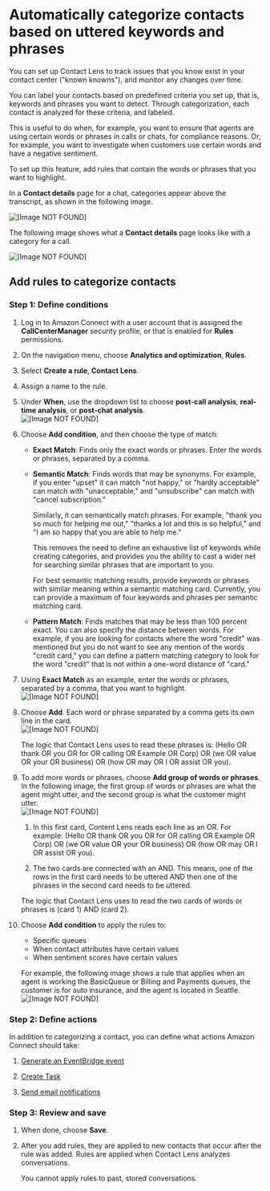 # Automatically categorize contacts based on uttered keywords and phrases<a name="rules"></a>

You can set up Contact Lens to track issues that you know exist in your contact center \("known knowns"\), and monitor any changes over time\. 

You can label your contacts based on predefined criteria you set up, that is, keywords and phrases you want to detect\. Through categorization, each contact is analyzed for these criteria, and labeled\. 

This is useful to do when, for example, you want to ensure that agents are using certain words or phrases in calls or chats, for compliance reasons\. Or, for example, you want to investigate when customers use certain words and have a negative sentiment\. 

To set up this feature, add rules that contain the words or phrases that you want to highlight\.

In a **Contact details** page for a chat, categories appear above the transcript, as shown in the following image\. 

![\[Image NOT FOUND\]](http://docs.aws.amazon.com/connect/latest/adminguide/images/contact-lens-category-overview-chat2.png)

The following image shows what a **Contact details** page looks like with a category for a call\.

![\[Image NOT FOUND\]](http://docs.aws.amazon.com/connect/latest/adminguide/images/contact-lens-category-overview2.png)

## Add rules to categorize contacts<a name="add-category-rules"></a>

### Step 1: Define conditions<a name="add-category-rules-define-conditions"></a>

1. Log in to Amazon Connect with a user account that is assigned the **CallCenterManager** security profile, or that is enabled for **Rules** permissions\.

1. On the navigation menu, choose **Analytics and optimization**, **Rules**\. 

1. Select **Create a rule**, **Contact Lens**\. 

1. Assign a name to the rule\.

1. Under **When**, use the dropdown list to choose **post\-call analysis**, **real\-time analysis**, or **post\-chat analysis**\.  
![\[Image NOT FOUND\]](http://docs.aws.amazon.com/connect/latest/adminguide/images/contact-lens-rule-define-conditions.png)

1. Choose **Add condition**, and then choose the type of match: 
   + **Exact Match**: Finds only the exact words or phrases\. Enter the words or phrases, separated by a comma\.
   + **Semantic Match**: Finds words that may be synonyms\. For example, if you enter "upset" it can match "not happy," or "hardly acceptable" can match with "unacceptable," and "unsubscribe" can match with "cancel subscription\." 

     Similarly, it can semantically match phrases\. For example, "thank you so much for helping me out," "thanks a lot and this is so helpful," and "I am so happy that you are able to help me\."

     This removes the need to define an exhaustive list of keywords while creating categories, and provides you the ability to cast a wider net for searching similar phrases that are important to you\.

     For best semantic matching results, provide keywords or phrases with similar meaning within a semantic matching card\. Currently, you can provide a maximum of four keywords and phrases per semantic matching card\.
   + **Pattern Match**: Finds matches that may be less than 100 percent exact\. You can also specify the distance between words\. For example, if you are looking for contacts where the word "credit" was mentioned but you do not want to see any mention of the words "credit card," you can define a pattern matching category to look for the word "credit" that is not within a one\-word distance of "card\." 

1. Using **Exact Match** as an example, enter the words or phrases, separated by a comma, that you want to highlight\.  
![\[Image NOT FOUND\]](http://docs.aws.amazon.com/connect/latest/adminguide/images/contact-lens-add-category-rules-script.png)

1. Choose **Add**\. Each word or phrase separated by a comma gets its own line in the card\.  
![\[Image NOT FOUND\]](http://docs.aws.amazon.com/connect/latest/adminguide/images/contact-lens-add-category-rules-script2.png)

   The logic that Contact Lens uses to read these phrases is: \(Hello OR thank OR you OR for OR calling OR Example OR Corp\) OR \(we OR value OR your OR business\) OR \(how OR may OR I OR assist OR you\)\.

1. To add more words or phrases, choose **Add group of words or phrases**\. In the following image, the first group of words or phrases are what the agent might utter, and the second group is what the customer might utter\.  
![\[Image NOT FOUND\]](http://docs.aws.amazon.com/connect/latest/adminguide/images/contact-lens-add-category-rules-script3.png)

   1. In this first card, Content Lens reads each line as an OR\. For example: \(Hello OR thank OR you OR for OR calling OR Example OR Corp\) OR \(we OR value OR your OR business\) OR \(how OR may OR I OR assist OR you\)\.

   1. The two cards are connected with an AND\. This means, one of the rows in the first card needs to be uttered AND then one of the phrases in the second card needs to be uttered\.

   The logic that Contact Lens uses to read the two cards of words or phrases is \(card 1\) AND \(card 2\)\.

1. Choose **Add condition** to apply the rules to:
   + Specific queues
   + When contact attributes have certain values
   + When sentiment scores have certain values

   For example, the following image shows a rule that applies when an agent is working the BasicQueue or Billing and Payments queues, the customer is for auto insurance, and the agent is located in Seattle\.  
![\[Image NOT FOUND\]](http://docs.aws.amazon.com/connect/latest/adminguide/images/contact-lens-add-category-rules-3.png)

### Step 2: Define actions<a name="add-category-rules-define-actions"></a>

In addition to categorizing a contact, you can define what actions Amazon Connect should take: 

1. [Generate an EventBridge event](contact-lens-rules-eventbridge-event.md)

1. [Create Task](contact-lens-rules-create-task.md)

1. [Send email notifications](contact-lens-rules-email.md)

### Step 3: Review and save<a name="add-category-rules-review-save"></a>

1. When done, choose **Save**\. 

1. After you add rules, they are applied to new contacts that occur after the rule was added\. Rules are applied when Contact Lens analyzes conversations\.

   You cannot apply rules to past, stored conversations\. 